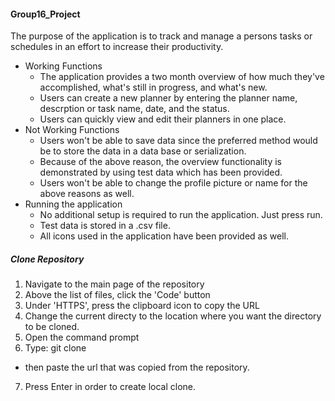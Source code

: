 #### Group16_Project ####
The purpose of the application is to track and manage a persons tasks or schedules in an effort to increase their productivity.
* Working Functions
  - The application provides a two month overview of how much they've accomplished, what's still in progress, and what's new.  
  - Users can create a new planner by entering the planner name, descrption or task name, date, and the status. 
  - Users can quickly view and edit their planners in one place. 
* Not Working Functions
  - Users won't be able to save data since the preferred method would be to store the data in a data base or serialization.
  - Because of the above reason, the overview functionality is demonstrated by using test data which has been provided.
  - Users won't be able to change the profile picture or name for the above reasons as well. 
* Running the application
  - No additional setup is required to run the application. Just press run. 
  - Test data is stored in a .csv file.
  - All icons used in the application have been provided as well. 

##### Clone Repository #####
1. Navigate to the main page of the repository
2. Above the list of files, click the 'Code' button
3. Under 'HTTPS', press the clipboard icon to copy the URL
4. Change the current directy to the location where you want the directory to be cloned. 
5. Open the command prompt
6. Type: git clone
  - then paste the url that was copied from the repository. 
7. Press Enter in order to create local clone. 


